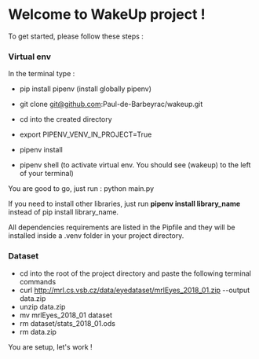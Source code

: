 # Welcome to WakeUp project !

To get started, please follow these steps :


### Virtual env

In the terminal type : 

- pip install pipenv (install globally pipenv)

- git clone git@github.com:Paul-de-Barbeyrac/wakeup.git

- cd into the created directory

- export PIPENV_VENV_IN_PROJECT=True

- pipenv install

- pipenv shell (to activate virtual env. You should see (wakeup) to the left of your terminal)

You are good to go, just run : python main.py

If you need to install other libraries, just run **pipenv install library_name** instead of pip install library_name.

All dependencies requirements are listed in the Pipfile and they will be installed inside a .venv folder in your project directory.


### Dataset

- cd into the root of the project directory and paste the following terminal commands
- curl http://mrl.cs.vsb.cz/data/eyedataset/mrlEyes_2018_01.zip --output data.zip
- unzip data.zip
- mv mrlEyes_2018_01 dataset
- rm dataset/stats_2018_01.ods
- rm data.zip


You are setup, let's work !




